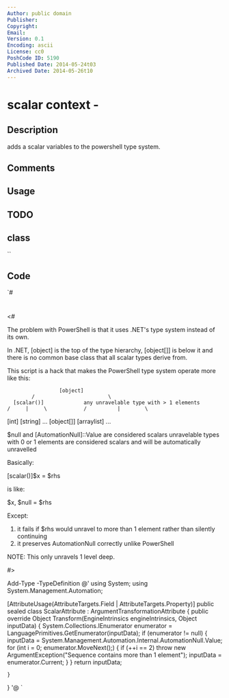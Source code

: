 ```yaml
---
Author: public domain
Publisher: 
Copyright: 
Email: 
Version: 0.1
Encoding: ascii
License: cc0
PoshCode ID: 5190
Published Date: 2014-05-24t03
Archived Date: 2014-05-26t10
---
```


# scalar context - 

## Description

adds a scalar variables to the powershell type system.

## Comments



## Usage



## TODO



## class

``

## Code

`#
 #
 <#
 
 The problem with PowerShell is that it uses .NET's type system instead of its own.
 
 In .NET, [object] is the top of the type hierarchy, [object[]] is below it and there is no common base class that all scalar types derive from.
 
 This script is a hack that makes the PowerShell type system operate more like this:
 
                     [object]
            /                        \
      [scalar()]             any unravelable type with > 1 elements
    /     |     \            /          |        \
 [int] [string] ...       [object[]] [arraylist] ...
 
 
 $null and [AutomationNull]::Value are considered scalars
 unravelable types with 0 or 1 elements are considered scalars and will be automatically unravelled
 
 Basically:
 
 [scalar()]$x = $rhs
 
 is like:
 
 $x, $null = $rhs
 
 Except:
 1. it fails if $rhs would unravel to more than 1 element rather than silently continuing
 2. it preserves AutomationNull correctly unlike PowerShell
 
 NOTE:
 This only unravels 1 level deep.
 
 #>
 
 Add-Type -TypeDefinition @'
 using System;
 using System.Management.Automation;
 
 [AttributeUsage(AttributeTargets.Field | AttributeTargets.Property)]
 public sealed class ScalarAttribute : ArgumentTransformationAttribute {
 	public override Object Transform(EngineIntrinsics engineIntrinsics, Object inputData) {
 		System.Collections.IEnumerator enumerator = LanguagePrimitives.GetEnumerator(inputData);
 		if (enumerator != null) {
 			inputData = System.Management.Automation.Internal.AutomationNull.Value;
 			for (int i = 0; enumerator.MoveNext();) {
 				if (++i == 2)
 					throw new ArgumentException("Sequence contains more than 1 element");
 				inputData = enumerator.Current;
 			}
 		}
 		return inputData;
 		
 	}
 }
 '@
`


